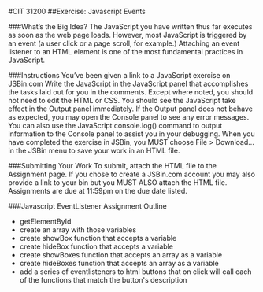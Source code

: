 #CIT 31200
##Exercise: Javascript Events

###What’s the Big Idea?
The JavaScript you have written thus far executes as soon as the web page loads.  However, most JavaScript is triggered by an event (a user click or a page scroll, for example.)  Attaching an event listener to an HTML element is one of the most fundamental practices in JavaScript.

###Instructions
You’ve been given a link to a JavaScript exercise on JSBin.com 
Write the JavaScript in the JavaScript panel that accomplishes the tasks laid out for you in the comments.  Except where noted, you should not need to edit the HTML or CSS.
You should see the JavaScript take effect in the Output panel immediately.  If the Output panel does not behave as expected, you may open the Console panel to see any error messages.
You can also use the JavaScript console.log() command to output information to the Console panel to assist you in your debugging.
When you have completed the exercise in JSBin, you MUST choose File > Download… in the JSBin menu to save your work in an HTML file.

###Submitting Your Work
To submit, attach the HTML file to the Assignment page.  If you chose to create a JSBin.com account you may also provide a link to your bin but you MUST ALSO attach the HTML file.
Assignments are due at 11:59pm on the due date listed.

###Javascript EventListener Assignment Outline
* getElementById
* create an array with those variables
* create showBox function that accepts a variable
* create hideBox function that accepts a variable
* create showBoxes function that accepts an array as a variable
* create hideBoxes function that accepts an array as a variable
* add a series of eventlisteners to html buttons that on click will call each of the functions that match the button's description
